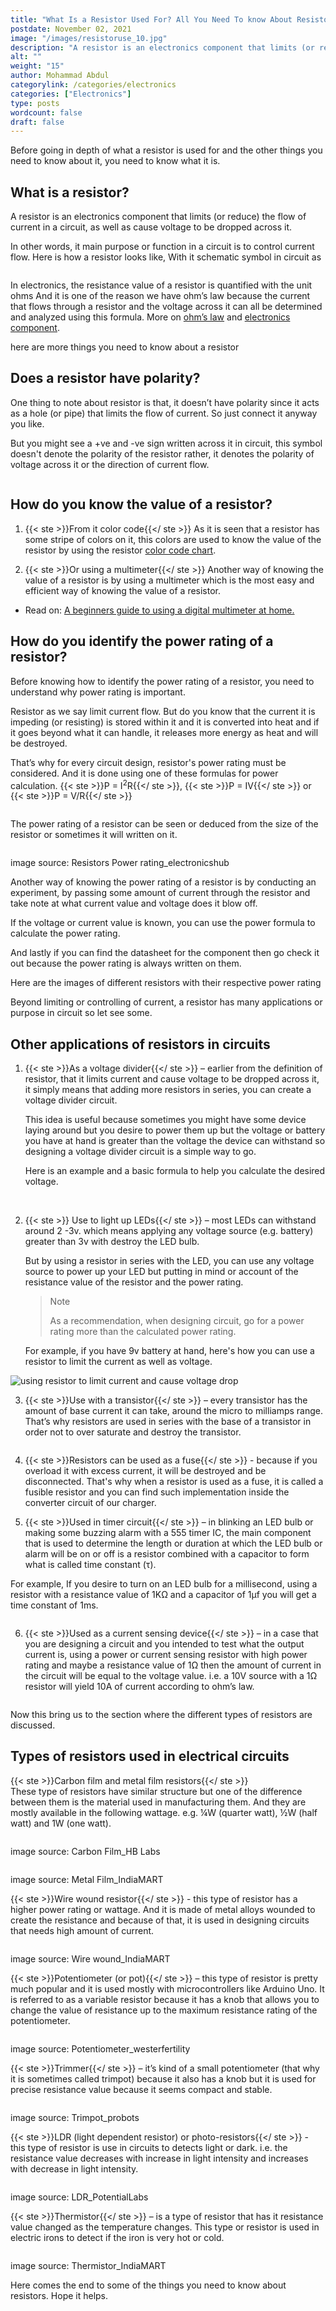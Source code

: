 ```yaml
---
title: "What Is a Resistor Used For? All You Need To know About Resistors Explained Simply"
postdate: November 02, 2021
image: "/images/resistoruse_10.jpg"
description: "A resistor is an electronics component that limits (or reduce) the flow of current in a circuit, as well as cause voltage to be dropped across it."
alt: ""
weight: "15"
author: Mohammad Abdul
categorylink: /categories/electronics
categories: ["Electronics"]
type: posts
wordcount: false
draft: false
---
```


Before going in depth of what a resistor is used for and the other things you need to know about it, you need to know what it is.

## What is a resistor?

A resistor is an electronics component that limits (or reduce) the flow of current in a circuit, as well as cause voltage to be dropped across it.

In other words, it main purpose or function in a circuit is to control current flow.
Here is how a resistor looks like, With it schematic symbol in circuit as

<img src="/images/resistorucolor_6.jpg" alt="">

In electronics, the resistance value of a resistor is quantified with the unit ohms
And it is one of the reason we have ohm’s law because the current that flows through a resistor and the voltage across it can all be determined and analyzed using this formula. More on <a class="links-to-article" href="/learnca/what-is-ohms-law">ohm’s law</a> and <a class="links-to-article" href="/learnca/electronics-circuit-components-explained">electronics component</a>.

here are more things you need to know about a resistor

## Does a resistor have polarity?

One thing to note about resistor is that, it doesn’t have polarity since it acts as a hole (or pipe) that limits the flow of current. So just connect it anyway you like.

But you might see a +ve and -ve sign written across it in circuit, this symbol doesn't denote the polarity of the resistor rather, it denotes the polarity of voltage across it or the direction of current flow.

<img src="/images/resistorucolor_4.jpg" alt="">

## How do you know the value of a resistor?

1. {{< ste >}}From it color code{{</ ste >}}
   As it is seen that a resistor has some stripe of colors on it, this colors are used to know the value of the resistor by using the resistor <a href="https://electronics-tutorials.ws/resistor/res_2.html" class="links-to-others" target="_blank">color code chart</a>.

2. {{< ste >}}Or using a multimeter{{</ ste >}}
   Another way of knowing the value of a resistor is by using a multimeter which is the most easy and efficient way of knowing the value of a resistor.

<ul class="ul-in-post">
<li>Read on: <a href="/electronics/a-beginners-guide-to-using-a-multimeter/" class="links-to-article">A beginners guide to using a digital multimeter at home.</a> </li>
</ul>

## How do you identify the power rating of a resistor?

Before knowing how to identify the power rating of a resistor, you need to understand why power rating is important.

Resistor as we say limit current flow. But do you know that the current it is impeding (or resisting) is stored within it and it is converted into heat and if it goes beyond what it can handle, it releases more energy as heat and will be destroyed.

That’s why for every circuit design, resistor's power rating must be considered. And it is done using one of these formulas for power calculation. {{< ste >}}P = I<sup>2</sup>R{{</ ste >}}, {{< ste >}}P = IV{{</ ste >}} or {{< ste >}}P = V/R{{</ ste >}}

<img src="/images/resistoruse_11.jpg" alt="">

The power rating of a resistor can be seen or deduced from the size of the resistor or sometimes it will written on it.

<img src="/images/resistor-wattage.jpg" alt="">
<p class="img-desc ">image source: Resistors Power rating_electronicshub</p>

Another way of knowing the power rating of a resistor is by conducting an experiment, by passing some amount of current through the resistor and take note at what current value and voltage does it blow off.

If the voltage or current value is known, you can use the power formula to calculate the power rating.

And lastly if you can find the datasheet for the component then go check it out because the power rating is always written on them.

Here are the images of different resistors with their respective power rating

Beyond limiting or controlling of current, a resistor has many applications or purpose in circuit so let see some.

## Other applications of resistors in circuits

1. {{< ste >}}As a voltage divider{{</ ste >}} – earlier from the definition of resistor, that it limits current and cause voltage to be dropped across it, it simply means that adding more resistors in series, you can create a voltage divider circuit.

   This idea is useful because sometimes you might have some device laying around but you desire to power them up but the voltage or battery you have at hand is greater than the voltage the device can withstand so designing a voltage divider circuit is a simple way to go.

   Here is an example and a basic formula to help you calculate the desired voltage.

<img src="/images/resistoruse_13.jpg" alt="">

<img src="/images/resistoruse_12.jpg" alt="">

2. {{< ste >}} Use to light up LEDs{{</ ste >}} – most LEDs can withstand around 2 -3v. which means applying any voltage source (e.g. battery) greater than 3v with destroy the LED bulb.

   But by using a resistor in series with the LED, you can use any voltage source to power up your LED but putting in mind or account of the resistance value of the resistor and the power rating.

   <blockquote class="blockquote">
   <p class="little-nugget">Note</p>
   <p class="quote-text">As a recommendation, when designing circuit, go for a power rating more than the calculated power rating.
   </p>
   </blockquote>

   For example, if you have 9v battery at hand, here's how you can use a resistor to limit the current as well as voltage.

<img src="/images/voltagetodrop.jpg" alt="using resistor to limit current and cause voltage drop">

3. {{< ste >}}Use with a transistor{{</ ste >}} – every transistor has the amount of base current it can take, around the micro to milliamps range. That’s why resistors are used in series with the base of a transistor in order not to over saturate and destroy the transistor.

<img src="/images/resistoruse_14.jpg" alt="">

4. {{< ste >}}Resistors can be used as a fuse{{</ ste >}} - because if you overload it with excess current, it will be destroyed and be disconnected. That's why when a resistor is used as a fuse, it is called a fusible resistor and you can find such implementation inside the converter circuit of our charger.

5. {{< ste >}}Used in timer circuit{{</ ste >}} – in blinking an LED bulb or making some buzzing alarm with a 555 timer IC, the main component that is used to determine the length or duration at which the LED bulb or alarm will be on or off is a resistor combined with a capacitor to form what is called time constant (&tau;).

<p>For example, If you desire to turn on an LED bulb for a millisecond, using a resistor with a resistance value of 1K&ohm; and a capacitor of 1&microf you will get a time constant of 1ms.</p>

<img src="/images/resistoruse_15.jpg" alt="">

6. {{< ste >}}Used as a current sensing device{{</ ste >}} – in a case that you are designing a circuit and you intended to test what the output current is, using a power or current sensing resistor with high power rating and maybe a resistance value of 1&ohm; then the amount of current in the circuit will be equal to the voltage value. i.e. a 10V source with a 1&ohm; resistor will yield 10A of current according to ohm’s law.

<img src="/images/resistoruse_10.jpg" alt="">

Now this bring us to the section where the different types of resistors are discussed.

## Types of resistors used in electrical circuits

{{< ste >}}Carbon film and metal film resistors{{</ ste >}}
<br>
These type of resistors have similar structure but one of the difference between them is the material used in manufacturing them.
And they are mostly available in the following wattage. e.g. ¼W (quarter watt), ½W (half watt) and 1W (one watt).

<img src="/images/carbonfilmr.jpeg" alt="">
<p class="img-desc ">image source: Carbon Film_HB Labs</p>

<img src="/images/metalfilmr.jpeg" alt="">
<p class="img-desc ">image source: Metal Film_IndiaMART</p>

{{< ste >}}Wire wound resistor{{</ ste >}} - this type of resistor has a higher power rating or wattage. And it is made of metal alloys wounded to create the resistance and because of that, it is used in designing circuits that needs high amount of current.

<img src="/images/wire-wound.jpg" alt="">
<p class="img-desc ">image source: Wire wound_IndiaMART</p>

{{< ste >}}Potentiometer (or pot){{</ ste >}} – this type of resistor is pretty much popular and it is used mostly with microcontrollers like Arduino Uno. It is referred to as a variable resistor because it has a knob that allows you to change the value of resistance up to the maximum resistance rating of the potentiometer.

<img src="/images/pot.jpeg" alt="">
<p class="img-desc ">image source: Potentiometer_westerfertility</p>

{{< ste >}}Trimmer{{</ ste >}} – it’s kind of a small potentiometer (that why it is sometimes called trimpot) because it also has a knob but it is used for precise resistance value because it seems compact and stable.

<img src="/images/trimpot.jpeg" alt="">
<p class="img-desc ">image source: Trimpot_probots</p>

{{< ste >}}LDR (light dependent resistor) or photo-resistors{{</ ste >}} - this type of resistor is use in circuits to detects light or dark. i.e. the resistance value decreases with increase in light intensity and increases with decrease in light intensity.

<img src="/images/ldr.jpeg" alt="">
<p class="img-desc ">image source: LDR_PotentialLabs</p>

{{< ste >}}Thermistor{{</ ste >}} – is a type of resistor that has it resistance value changed as the temperature changes. This type or resistor is used in electric irons to detect if the iron is very hot or cold.

<img src="/images/ntcthermistor.jpeg" alt="">
<p class="img-desc ">image source: Thermistor_IndiaMART</p>

Here comes the end to some of the things you need to know about resistors. Hope it helps.
